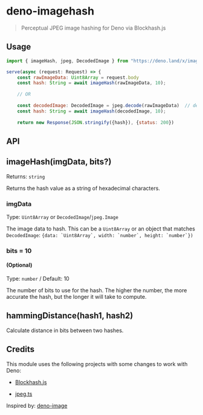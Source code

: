 # deno-imagehash

> Perceptual JPEG image hashing for Deno via Blockhash.js

## Usage

```javascript
import { imageHash, jpeg, DecodedImage } from "https://deno.land/x/imagehash/mod.ts";

serve(async (request: Request) => {
    const rawImageData: Uint8Array = request.body
    const hash: String = await imageHash(rawImageData, 10);
    
    // OR
    
    const decodedImage: DecodedImage = jpeg.decode(rawImageData)  // decodedImage = { width: 100, height: 100, data: ... }
    const hash: String = await imageHash(decodedImage, 10);
    
    return new Response(JSON.stringify({hash}), {status: 200})

```

## API

## imageHash(imgData, bits?)
Returns: `string`

Returns the hash value as a string of hexadecimal characters.

### imgData 
Type: `Uint8Array` or `DecodedImage`/`jpeg.Image`

The image data to hash. This can be a `Uint8Array` or an object that matches `DecodedImage`: ```{data: `Uint8Array`, width: `number`, height: `number`})```

### bits = 10 
#### (Optional)

Type: `number` / Default: 10

The number of bits to use for the hash. The higher the number, the more accurate the hash, but
the longer it will take to compute.

## hammingDistance(hash1, hash2)
Calculate distance in bits between two hashes.

## Credits

This module uses the following projects with some changes to work with Deno:

- [Blockhash.js](https://github.com/commonsmachinery/blockhash-js)

- [jpeg.ts](https://github.com/fakoua/jpeg.ts)

Inspired by: [deno-image](https://github.com/MariusVatasoiu/deno-image)
